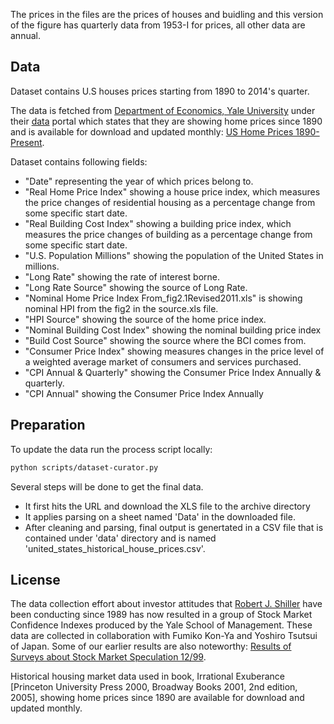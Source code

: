 The prices in the files are the prices of houses and buidling and this version of the figure has quarterly data from 1953-I for prices, all other data are annual.

## Data

Dataset contains U.S houses prices starting from 1890 to 2014's quarter. 

The data is fetched from [Department of Economics, Yale University](https://economics.yale.edu/) under their [data](http://www.econ.yale.edu/~shiller/data.htm) portal which states that they are showing home prices since 1890 and is available for download and updated monthly: [US Home Prices 1890-Present](http://www.econ.yale.edu/~shiller/data/Fig3-1.xls).

Dataset contains following fields:

* "Date" representing the year of which prices belong to.
* "Real Home Price Index" showing a house price index, which measures the price changes of residential housing as a percentage change from some specific start date.
* "Real Building Cost Index" showing a building price index, which measures the price changes of building as a percentage change from some specific start date.
* "U.S. Population Millions" showing the population of the United States in millions.
* "Long Rate" showing the rate of interest borne.
* "Long Rate Source" showing the source of Long Rate.
* "Nominal Home Price Index From_fig2.1Revised2011.xls" is showing nominal HPI from the fig2 in the source.xls file.
* "HPI Source" showing the source of the home price index.
* "Nominal Building Cost Index" showing the nominal building price index 
* "Build Cost Source" showing the source where the BCI comes from.
* "Consumer Price Index" showing measures changes in the price level of a weighted average market of consumers and services purchased.
* "CPI Annual & Quarterly" showing the Consumer Price Index Annually & quarterly.
* "CPI Annual" showing the Consumer Price Index Annually

## Preparation

To update the data run the process script locally:
```bash
python scripts/dataset-curator.py
```

Several steps will be done to get the final data.

* It first hits the URL and download the XLS file to the archive directory
* It applies parsing on a sheet named 'Data' in the downloaded file.
* After cleaning and parsing, final output is genertated in a CSV file that is contained under 'data' directory and is named 'united_states_historical_house_prices.csv'.

## License

The data collection effort about investor attitudes that [Robert J. Shiller](http://www.econ.yale.edu/~shiller/bio.htm) have been conducting since 1989 has now resulted in a group of Stock Market Confidence Indexes produced by the Yale School of Management. These data are collected in collaboration with Fumiko Kon-Ya and Yoshiro Tsutsui of Japan. Some of our earlier results are also noteworthy: [Results of Surveys about Stock Market Speculation 12/99](http://www.econ.yale.edu/~shiller/data/investor.html).

Historical housing market data used in book, Irrational Exuberance [Princeton University Press 2000, Broadway Books 2001, 2nd edition, 2005], showing home prices since 1890 are available for download and updated monthly.